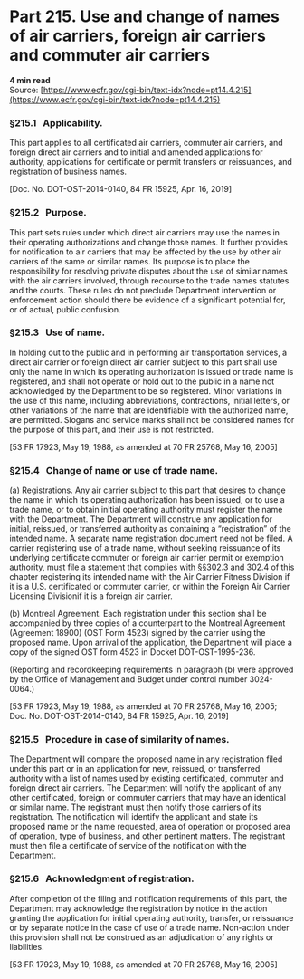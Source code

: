 # Part 215. Use and change of names of air carriers, foreign air carriers and commuter air carriers
**4 min read**  
Source: [https://www.ecfr.gov/cgi-bin/text-idx?node=pt14.4.215](https://www.ecfr.gov/cgi-bin/text-idx?node=pt14.4.215)

### §215.1   Applicability.

This part applies to all certificated air carriers, commuter air carriers, and foreign direct air carriers and to initial and amended applications for authority, applications for certificate or permit transfers or reissuances, and registration of business names.

\[Doc. No. DOT-OST-2014-0140, 84 FR 15925, Apr. 16, 2019\]

### §215.2   Purpose.

This part sets rules under which direct air carriers may use the names in their operating authorizations and change those names. It further provides for notification to air carriers that may be affected by the use by other air carriers of the same or similar names. Its purpose is to place the responsibility for resolving private disputes about the use of similar names with the air carriers involved, through recourse to the trade names statutes and the courts. These rules do not preclude Department intervention or enforcement action should there be evidence of a significant potential for, or of actual, public confusion.

### §215.3   Use of name.

In holding out to the public and in performing air transportation services, a direct air carrier or foreign direct air carrier subject to this part shall use only the name in which its operating authorization is issued or trade name is registered, and shall not operate or hold out to the public in a name not acknowledged by the Department to be so registered. Minor variations in the use of this name, including abbreviations, contractions, initial letters, or other variations of the name that are identifiable with the authorized name, are permitted. Slogans and service marks shall not be considered names for the purpose of this part, and their use is not restricted.

\[53 FR 17923, May 19, 1988, as amended at 70 FR 25768, May 16, 2005\]

### §215.4   Change of name or use of trade name.

(a) Registrations. Any air carrier subject to this part that desires to change the name in which its operating authorization has been issued, or to use a trade name, or to obtain initial operating authority must register the name with the Department. The Department will construe any application for initial, reissued, or transferred authority as containing a “registration” of the intended name. A separate name registration document need not be filed. A carrier registering use of a trade name, without seeking reissuance of its underlying certificate commuter or foreign air carrier permit or exemption authority, must file a statement that complies with §§302.3 and 302.4 of this chapter registering its intended name with the Air Carrier Fitness Division if it is a U.S. certificated or commuter carrier, or within the Foreign Air Carrier Licensing Divisionif it is a foreign air carrier.

(b) Montreal Agreement. Each registration under this section shall be accompanied by three copies of a counterpart to the Montreal Agreement (Agreement 18900) (OST Form 4523) signed by the carrier using the proposed name. Upon arrival of the application, the Department will place a copy of the signed OST form 4523 in Docket DOT-OST-1995-236.

(Reporting and recordkeeping requirements in paragraph (b) were approved by the Office of Management and Budget under control number 3024-0064.)

\[53 FR 17923, May 19, 1988, as amended at 70 FR 25768, May 16, 2005; Doc. No. DOT-OST-2014-0140, 84 FR 15925, Apr. 16, 2019\]

### §215.5   Procedure in case of similarity of names.

The Department will compare the proposed name in any registration filed under this part or in an application for new, reissued, or transferred authority with a list of names used by existing certificated, commuter and foreign direct air carriers. The Department will notify the applicant of any other certificated, foreign or commuter carriers that may have an identical or similar name. The registrant must then notify those carriers of its registration. The notification will identify the applicant and state its proposed name or the name requested, area of operation or proposed area of operation, type of business, and other pertinent matters. The registrant must then file a certificate of service of the notification with the Department.

### §215.6   Acknowledgment of registration.

After completion of the filing and notification requirements of this part, the Department may acknowledge the registration by notice in the action granting the application for initial operating authority, transfer, or reissuance or by separate notice in the case of use of a trade name. Non-action under this provision shall not be construed as an adjudication of any rights or liabilities.

\[53 FR 17923, May 19, 1988, as amended at 70 FR 25768, May 16, 2005\]